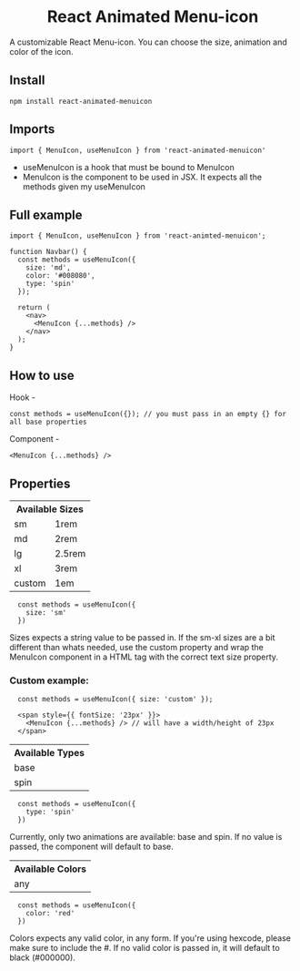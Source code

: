 <h1 align='center'> React Animated Menu-icon</h1>

A customizable React Menu-icon. You can choose the size, animation and color of the icon.

## Install

``` npm install react-animated-menuicon ```

## Imports

``` import { MenuIcon, useMenuIcon } from 'react-animated-menuicon' ```

- useMenuIcon is a hook that must be bound to MenuIcon
- MenuIcon is the component to be used in JSX. It expects all the methods given my useMenuIcon

## Full example

```
import { MenuIcon, useMenuIcon } from 'react-animted-menuicon';

function Navbar() {
  const methods = useMenuIcon({
    size: 'md',
    color: '#008080',
    type: 'spin'
  });

  return (
    <nav>
      <MenuIcon {...methods} />
    </nav>
  );
}
```

## How to use

Hook -
```
const methods = useMenuIcon({}); // you must pass in an empty {} for all base properties

```
Component -
```
<MenuIcon {...methods} />
```

## Properties

<table>
  <tr>
    <th colspan=2>Available Sizes</th>
  </tr>
  <tr>
    <td>sm</td>
    <td>1rem</td>
  </tr>
  <tr>
    <td>md</td>
    <td>2rem</td>
  </tr>
  <tr>
    <td>lg</td>
    <td>2.5rem</td>
  </tr>
  <tr>
    <td>xl</td>
    <td>3rem</td>
  </tr>
  <tr>
    <td>custom</td>
    <td>1em</td>
  </tr>
</table>

```
  const methods = useMenuIcon({
    size: 'sm'
  })
```

Sizes expects a string value to be passed in. If the sm-xl sizes are a bit different than whats needed, use the custom property and wrap the MenuIcon component in a HTML tag with the correct text size property.

### Custom example: 
```
  const methods = useMenuIcon({ size: 'custom' });

  <span style={{ fontSize: '23px' }}>
    <MenuIcon {...methods} /> // will have a width/height of 23px
  </span>
```

<table>
  <tr>
    <th>Available Types</th>
  </tr>
  <tr>
    <td>base</td>
  </tr>
  <tr>
    <td>spin</td>
  </tr>
</table>

```
  const methods = useMenuIcon({
    type: 'spin'
  })
```

Currently, only two animations are available: base and spin. If no value is passed, the component will default to base.

<table>
  <tr>
    <th>Available Colors</th>
  </tr>
  <tr>
    <td>any</td>
  </tr>
</table>

```
  const methods = useMenuIcon({
    color: 'red'
  })
```

Colors expects any valid color, in any form. If you're using hexcode, please make sure to include the #. If no valid color is passed in, it will default to black (#000000).
